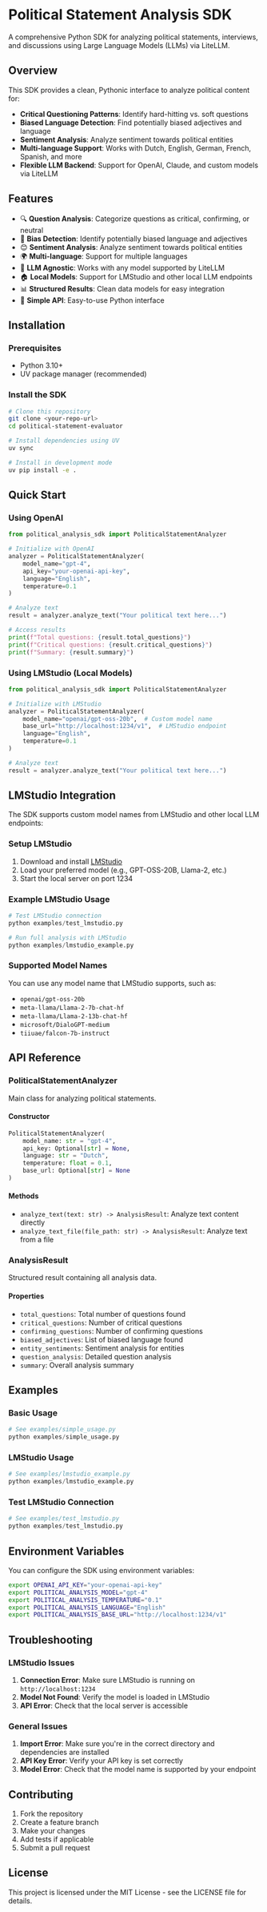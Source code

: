 # Political Statement Analysis SDK

A comprehensive Python SDK for analyzing political statements, interviews, and discussions using Large Language Models (LLMs) via LiteLLM.

## Overview

This SDK provides a clean, Pythonic interface to analyze political content for:

- **Critical Questioning Patterns**: Identify hard-hitting vs. soft questions
- **Biased Language Detection**: Find potentially biased adjectives and language
- **Sentiment Analysis**: Analyze sentiment towards political entities
- **Multi-language Support**: Works with Dutch, English, German, French, Spanish, and more
- **Flexible LLM Backend**: Support for OpenAI, Claude, and custom models via LiteLLM

## Features

- 🔍 **Question Analysis**: Categorize questions as critical, confirming, or neutral
- 🎯 **Bias Detection**: Identify potentially biased language and adjectives
- 😊 **Sentiment Analysis**: Analyze sentiment towards political entities
- 🌍 **Multi-language**: Support for multiple languages
- 🤖 **LLM Agnostic**: Works with any model supported by LiteLLM
- 🏠 **Local Models**: Support for LMStudio and other local LLM endpoints
- 📊 **Structured Results**: Clean data models for easy integration
- 🚀 **Simple API**: Easy-to-use Python interface

## Installation

### Prerequisites

- Python 3.10+
- UV package manager (recommended)

### Install the SDK

```bash
# Clone this repository
git clone <your-repo-url>
cd political-statement-evaluator

# Install dependencies using UV
uv sync

# Install in development mode
uv pip install -e .
```

## Quick Start

### Using OpenAI

```python
from political_analysis_sdk import PoliticalStatementAnalyzer

# Initialize with OpenAI
analyzer = PoliticalStatementAnalyzer(
    model_name="gpt-4",
    api_key="your-openai-api-key",
    language="English",
    temperature=0.1
)

# Analyze text
result = analyzer.analyze_text("Your political text here...")

# Access results
print(f"Total questions: {result.total_questions}")
print(f"Critical questions: {result.critical_questions}")
print(f"Summary: {result.summary}")
```

### Using LMStudio (Local Models)

```python
from political_analysis_sdk import PoliticalStatementAnalyzer

# Initialize with LMStudio
analyzer = PoliticalStatementAnalyzer(
    model_name="openai/gpt-oss-20b",  # Custom model name
    base_url="http://localhost:1234/v1",  # LMStudio endpoint
    language="English",
    temperature=0.1
)

# Analyze text
result = analyzer.analyze_text("Your political text here...")
```

## LMStudio Integration

The SDK supports custom model names from LMStudio and other local LLM endpoints:

### Setup LMStudio

1. Download and install [LMStudio](https://lmstudio.ai/)
2. Load your preferred model (e.g., GPT-OSS-20B, Llama-2, etc.)
3. Start the local server on port 1234

### Example LMStudio Usage

```python
# Test LMStudio connection
python examples/test_lmstudio.py

# Run full analysis with LMStudio
python examples/lmstudio_example.py
```

### Supported Model Names

You can use any model name that LMStudio supports, such as:

- `openai/gpt-oss-20b`
- `meta-llama/Llama-2-7b-chat-hf`
- `meta-llama/Llama-2-13b-chat-hf`
- `microsoft/DialoGPT-medium`
- `tiiuae/falcon-7b-instruct`

## API Reference

### PoliticalStatementAnalyzer

Main class for analyzing political statements.

#### Constructor

```python
PoliticalStatementAnalyzer(
    model_name: str = "gpt-4",
    api_key: Optional[str] = None,
    language: str = "Dutch",
    temperature: float = 0.1,
    base_url: Optional[str] = None
)
```

#### Methods

- `analyze_text(text: str) -> AnalysisResult`: Analyze text content directly
- `analyze_text_file(file_path: str) -> AnalysisResult`: Analyze text from a file

### AnalysisResult

Structured result containing all analysis data.

#### Properties

- `total_questions`: Total number of questions found
- `critical_questions`: Number of critical questions
- `confirming_questions`: Number of confirming questions
- `biased_adjectives`: List of biased language found
- `entity_sentiments`: Sentiment analysis for entities
- `question_analysis`: Detailed question analysis
- `summary`: Overall analysis summary

## Examples

### Basic Usage

```python
# See examples/simple_usage.py
python examples/simple_usage.py
```

### LMStudio Usage

```python
# See examples/lmstudio_example.py
python examples/lmstudio_example.py
```

### Test LMStudio Connection

```python
# See examples/test_lmstudio.py
python examples/test_lmstudio.py
```

## Environment Variables

You can configure the SDK using environment variables:

```bash
export OPENAI_API_KEY="your-openai-api-key"
export POLITICAL_ANALYSIS_MODEL="gpt-4"
export POLITICAL_ANALYSIS_TEMPERATURE="0.1"
export POLITICAL_ANALYSIS_LANGUAGE="English"
export POLITICAL_ANALYSIS_BASE_URL="http://localhost:1234/v1"
```

## Troubleshooting

### LMStudio Issues

1. **Connection Error**: Make sure LMStudio is running on `http://localhost:1234`
2. **Model Not Found**: Verify the model is loaded in LMStudio
3. **API Error**: Check that the local server is accessible

### General Issues

1. **Import Error**: Make sure you're in the correct directory and dependencies are installed
2. **API Key Error**: Verify your API key is set correctly
3. **Model Error**: Check that the model name is supported by your endpoint

## Contributing

1. Fork the repository
2. Create a feature branch
3. Make your changes
4. Add tests if applicable
5. Submit a pull request

## License

This project is licensed under the MIT License - see the LICENSE file for details.
